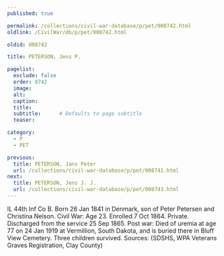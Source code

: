 ```yaml
---
published: true

permalink: /collections/civil-war-database/p/pet/008742.html
oldlink: /CivilWar/db/p/pet/008742.html

oldid: 008742

title: PETERSON, Jens P.

pagelist:
  exclude: false
  order: 8742
  image: 
  alt:
  caption:
  title:
  subtitle:      # Defaults to page subtitle
  teaser:

category: 
  - P 
  - PET

previous:
  title: PETERSON, Jans Peter
  url: /collections/civil-war-database/p/pet/008741.html  
next:
  title: PETERSON, Jens J. J.
  url: /collections/civil-war-database/p/pet/008743.html   
---
```

IL 44th Inf Co B. Born 26 Jan 1841 in Denmark, son of Peter Petersen and Christina Nelson. Civil War: Age 23. Enrolled 7 Oct 1864. Private. Discharged from the service 25 Sep 1865. Post war: Died of uremia at age 77 on 24 Jan 1919 at Vermillion, South Dakota, and is buried there in Bluff View Cemetery. Three children survived. Sources: (SDSHS, WPA Veterans Graves Registration, Clay County)